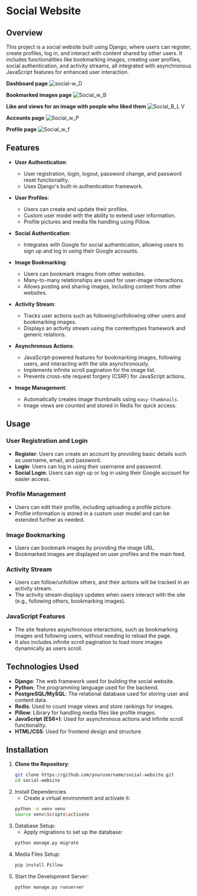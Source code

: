 # Social Website

## Overview
This project is a social website built using Django, where users can register, create profiles, log in, and interact with content shared by other users. It includes functionalities like bookmarking images, creating user profiles, social authentication, and activity streams, all integrated with asynchronous JavaScript features for enhanced user interaction.

**Dashboard page**
![social-w_D](https://github.com/user-attachments/assets/9f81e269-1500-4264-983f-5629b050eb7e)

**Bookmarked images page**
![Social_w_B](https://github.com/user-attachments/assets/de76ea5b-17a3-4e1f-92e3-ab65260a732c)

**Like and views for an image with people who liked them**
![Social_B_L V](https://github.com/user-attachments/assets/20a77a64-463f-4275-a1fa-2f78f7a3f1e9)

**Accounts page**
![Social_w_P](https://github.com/user-attachments/assets/2613102e-af54-49d2-a6b6-f0feef364866)

**Profile page**
![Social_w_f](https://github.com/user-attachments/assets/9648366a-9cb2-4ea4-bfbe-4aa9a4f24eb0)





## Features

- **User Authentication**:
  - User registration, login, logout, password change, and password reset functionality.
  - Uses Django's built-in authentication framework.
  
- **User Profiles**:
  - Users can create and update their profiles.
  - Custom user model with the ability to extend user information.
  - Profile pictures and media file handling using Pillow.

- **Social Authentication**:
  - Integrates with Google for social authentication, allowing users to sign up and log in using their Google accounts.
  
- **Image Bookmarking**:
  - Users can bookmark images from other websites.
  - Many-to-many relationships are used for user-image interactions.
  - Allows posting and sharing images, including content from other websites.

- **Activity Stream**:
  - Tracks user actions such as following/unfollowing other users and bookmarking images.
  - Displays an activity stream using the contenttypes framework and generic relations.

- **Asynchronous Actions**:
  - JavaScript-powered features for bookmarking images, following users, and interacting with the site asynchronously.
  - Implements infinite scroll pagination for the image list.
  - Prevents cross-site request forgery (CSRF) for JavaScript actions.

- **Image Management**:
  - Automatically creates image thumbnails using `easy-thumbnails`.
  - Image views are counted and stored in Redis for quick access.
 
## Usage

### User Registration and Login
- **Register**: Users can create an account by providing basic details such as username, email, and password.
- **Login**: Users can log in using their username and password.
- **Social Login**: Users can sign up or log in using their Google account for easier access.

### Profile Management
- Users can edit their profile, including uploading a profile picture.
- Profile information is stored in a custom user model and can be extended further as needed.

### Image Bookmarking
- Users can bookmark images by providing the image URL.
- Bookmarked images are displayed on user profiles and the main feed.

### Activity Stream
- Users can follow/unfollow others, and their actions will be tracked in an activity stream.
- The activity stream displays updates when users interact with the site (e.g., following others, bookmarking images).

### JavaScript Features
- The site features asynchronous interactions, such as bookmarking images and following users, without needing to reload the page.
- It also includes infinite scroll pagination to load more images dynamically as users scroll.

## Technologies Used
- **Django**: The web framework used for building the social website.
- **Python**: The programming language used for the backend.
- **PostgreSQL/MySQL**: The relational database used for storing user and content data.
- **Redis**: Used to count image views and store rankings for images.
- **Pillow**: Library for handling media files like profile images.
- **JavaScript (ES6+)**: Used for asynchronous actions and infinite scroll functionality.
- **HTML/CSS**: Used for frontend design and structure.

## Installation

1. **Clone the Repository**:
   ```bash
   git clone https://github.com/yourusername/social-website.git
   cd social-website
2. Install Dependencies
   - Create a virtual environment and activate it:
   ```bash
   python -m venv venv
   source venv\Scripts\activate
3. Database Setup:
   - Apply migrations to set up the database:
   ```bash
   python manage.py migrate
   ```
4. Media Files Setup:
   ```bash
   pip install Pillow
   ```
5. Start the Development Server:
   ```bash
   python manage.py runserver
   ```
